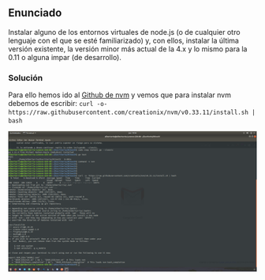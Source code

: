 ## Enunciado

Instalar alguno de los entornos virtuales de node.js (o de cualquier otro lenguaje con el que se esté familiarizado) y, con ellos, instalar la última versión existente, la versión minor más actual de la 4.x y lo mismo para la 0.11 o alguna impar (de desarrollo).

### Solución

Para ello hemos ido al [Github de nvm](https://github.com/creationix/nvm) y vemos que para instalar nvm debemos de escribir:
`curl -o- https://raw.githubusercontent.com/creationix/nvm/v0.33.11/install.sh | bash`

![Ejercicio4](./../../docs/assets/img/3ejercicio4.png)
